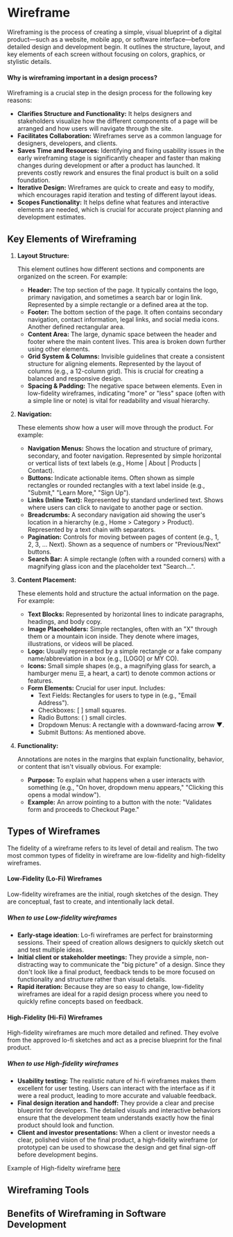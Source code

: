 # Wireframe
Wireframing is the process of creating a simple, visual blueprint of a digital product—such as a website, mobile app, or software interface—before detailed design and development begin. It outlines the structure, layout, and key elements of each screen without focusing on colors, graphics, or stylistic details.

#### Why is wireframing important in a design process?
Wireframing is a crucial step in the design process for the following key reasons: 
  - **Clarifies Structure and Functionality:** It helps designers and stakeholders visualize how the different components of a page will be arranged and how users will navigate through the site.
  - **Facilitates Collaboration:** Wireframes serve as a common language for designers, developers, and clients.
  - **Saves Time and Resources:** Identifying and fixing usability issues in the early wireframing stage is significantly cheaper and faster than making changes during development or after a product has launched. It prevents costly rework and ensures the final product is built on a solid foundation.
  - **Iterative Design:**  Wireframes are quick to create and easy to modify, which encourages rapid iteration and testing of different layout ideas.
  - **Scopes Functionality:** It helps define what features and interactive elements are needed, which is crucial for accurate project planning and development estimates.

## Key Elements of Wireframing
1. **Layout Structure:**

   This element outlines how different sections and components are organized on the screen. For example:
   
    - **Header:** The top section of the page. It typically contains the logo, primary navigation, and sometimes a search bar or login link. Represented by a simple rectangle or a defined area at the top.
    - **Footer:** The bottom section of the page. It often contains secondary navigation, contact information, legal links, and social media icons. Another defined rectangular area.
    - **Content Area:** The large, dynamic space between the header and footer where the main content lives. This area is broken down further using other elements.
    - **Grid System & Columns:** Invisible guidelines that create a consistent structure for aligning elements. Represented by the layout of columns (e.g., a 12-column grid). This is crucial for creating a balanced and responsive design.
    - **Spacing & Padding:** The negative space between elements. Even in low-fidelity wireframes, indicating "more" or "less" space (often with a simple line or note) is vital for readability and visual hierarchy.
  
2. **Navigation:**

   These elements show how a user will move through the product. For example:
   
    - **Navigation Menus:** Shows the location and structure of primary, secondary, and footer navigation. Represented by simple horizontal or vertical lists of text labels (e.g., Home | About | Products | Contact).
    - **Buttons:** Indicate actionable items. Often shown as simple rectangles or rounded rectangles with a text label inside (e.g., "Submit," "Learn More," "Sign Up").
    - **Links (Inline Text):** Represented by standard underlined text. Shows where users can click to navigate to another page or section.
    - **Breadcrumbs:** A secondary navigation aid showing the user's location in a hierarchy (e.g., Home > Category > Product). Represented by a text chain with separators.
    - **Pagination:** Controls for moving between pages of content (e.g., 1, 2, 3, ... Next). Shown as a sequence of numbers or "Previous/Next" buttons.
    - **Search Bar:** A simple rectangle (often with a rounded corners) with a magnifying glass icon and the placeholder text "Search...".
  
  3. **Content Placement:**

     These elements hold and structure the actual information on the page. For example:
   
     - **Text Blocks:** Represented by horizontal lines to indicate paragraphs, headings, and body copy.
     - **Image Placeholders:** Simple rectangles, often with an "X" through them or a mountain icon inside. They denote where images, illustrations, or videos will be placed.
     - **Logo:** Usually represented by a simple rectangle or a fake company name/abbreviation in a box (e.g., [LOGO] or MY CO).
     - **Icons:** Small simple shapes (e.g., a magnifying glass for search, a hamburger menu ☰, a heart, a cart) to denote common actions or features.
     - **Form Elements:** Crucial for user input. Includes:
       - Text Fields: Rectangles for users to type in (e.g., "Email Address").
       - Checkboxes: [ ] small squares.
       - Radio Buttons: ( ) small circles.
       - Dropdown Menus: A rectangle with a downward-facing arrow ▼.
       - Submit Buttons: As mentioned above.
         
  3. **Functionality:**

      Annotations are notes in the margins that explain functionality, behavior, or content that isn't visually obvious. For example:
   
     - **Purpose:** To explain what happens when a user interacts with something (e.g., "On hover, dropdown menu appears," "Clicking this opens a modal window").
     - **Example:** An arrow pointing to a button with the note: "Validates form and proceeds to Checkout Page."
       
## Types of Wireframes
The fidelity of a wireframe refers to its level of detail and realism. The two most common types of fidelity in wireframe are low-fidelity and high-fidelity wireframes.
#### Low-Fidelity (Lo-Fi) Wireframes
Low-fidelity wireframes are the initial, rough sketches of the design. They are conceptual, fast to create, and intentionally lack detail. 
##### When to use Low-fidelity wireframes 
 - **Early-stage ideation**: Lo-fi wireframes are perfect for brainstorming sessions. Their speed of creation allows designers to quickly sketch out and test multiple ideas.
 - **Initial client or stakeholder meetings:** They provide a simple, non-distracting way to communicate the "big picture" of a design. Since they don't look like a final product, feedback tends to be more focused on functionality and structure rather than visual details.
 - **Rapid iteration:** Because they are so easy to change, low-fidelity wireframes are ideal for a rapid design process where you need to quickly refine concepts based on feedback.
#### High-Fidelity (Hi-Fi) Wireframes
High-fidelity wireframes are much more detailed and refined. They evolve from the approved lo-fi sketches and act as a precise blueprint for the final product. 
##### When to use High-fidelity wireframes  
 - **Usability testing:** The realistic nature of hi-fi wireframes makes them excellent for user testing. Users can interact with the interface as if it were a real product, leading to more accurate and valuable feedback.
 - **Final design iteration and handoff:** They provide a clear and precise blueprint for developers. The detailed visuals and interactive behaviors ensure that the development team understands exactly how the final product should look and function.
 - **Client and investor presentations:** When a client or investor needs a clear, polished vision of the final product, a high-fidelity wireframe (or prototype) can be used to showcase the design and get final sign-off before development begins.

Example of High-fidelty wireframe 
[here](https://www.figma.com/design/E2BRqdPcKkrnX6hLGPto8Z/Project-Airbnb?node-id=1-2&p=f&t=OesV5xAOcSE5cIOH-0)

## Wireframing Tools

## Benefits of Wireframing in Software Development
